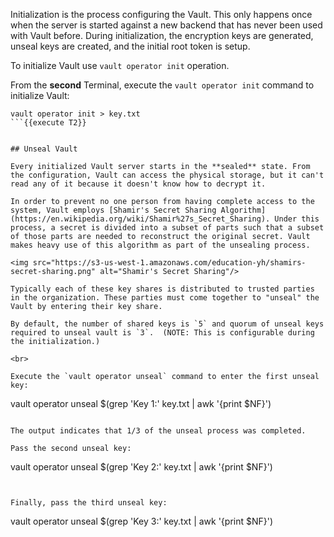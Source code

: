 Initialization is the process configuring the Vault. This only happens once when the server is started against a new backend that has never been used with Vault before. During initialization, the encryption keys are generated, unseal keys are created, and the initial root token is setup.

To initialize Vault use `vault operator init` operation.
<br>

From the **second** Terminal, execute the `vault operator init` command to initialize Vault:

```
vault operator init > key.txt
```{{execute T2}}


## Unseal Vault

Every initialized Vault server starts in the **sealed** state. From the configuration, Vault can access the physical storage, but it can't read any of it because it doesn't know how to decrypt it.

In order to prevent no one person from having complete access to the system, Vault employs [Shamir's Secret Sharing Algorithm](https://en.wikipedia.org/wiki/Shamir%27s_Secret_Sharing). Under this process, a secret is divided into a subset of parts such that a subset of those parts are needed to reconstruct the original secret. Vault makes heavy use of this algorithm as part of the unsealing process.

<img src="https://s3-us-west-1.amazonaws.com/education-yh/shamirs-secret-sharing.png" alt="Shamir's Secret Sharing"/>

Typically each of these key shares is distributed to trusted parties in the organization. These parties must come together to "unseal" the Vault by entering their key share.

By default, the number of shared keys is `5` and quorum of unseal keys required to unseal vault is `3`.  (NOTE: This is configurable during the initialization.)

<br>

Execute the `vault operator unseal` command to enter the first unseal key:

```
vault operator unseal $(grep 'Key 1:' key.txt | awk '{print $NF}')
```{{execute T2}}

The output indicates that 1/3 of the unseal process was completed.

Pass the second unseal key:

```
vault operator unseal $(grep 'Key 2:' key.txt | awk '{print $NF}')
```{{execute T2}}


Finally, pass the third unseal key:

```
vault operator unseal $(grep 'Key 3:' key.txt | awk '{print $NF}')
```{{execute T2}}
